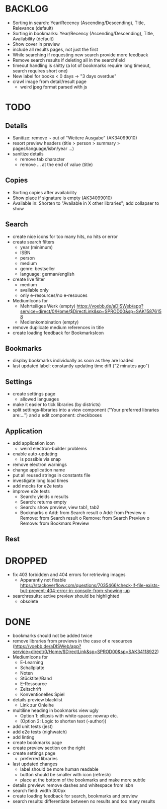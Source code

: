 # BACKLOG
* Sorting in search: Year/Recency (Ascending/Descending), Title, Relevance (default)
* Sorting in bookmarks: Year/Recency (Ascending/Descending), Title, Availability (default)
* Show cover in preview
* include all results pages, not just the first
* While searching if requesting new search provide more feedback
* Remove search results if deleting all in the searchfield
* timeout handling is shitty (a lot of bookmarks require long timeout, search requires short one)
* New label for books < 0 days -> "3 days overdue"
* crawl image from detail/result page
  - weird jpeg format parsed with js

# TODO
## Details
* Sanitize: remove ¬ out of "Weitere Ausgabe" (AK34099010)
* resort preview headers (title > person > summary > pages/language/isbn/year ...)
* sanitize details
  - remove tab character
  - remove ... at the end of value (title)
## Copies
* Sorting copies after availability
* Show place if signature is empty (AK34099010)
* Available in: Shorten to "Available in X other libraries"; add collapser to show
## Search
* create nice icons for too many hits, no hits or error
* create search filters
  - year (minimum)
  - ISBN
  - person
  - medium
  - genre: bestseller
  - language: german/english
* create live filter
  - medium
  - available only
  - only e-resources/no e-resouces
* MediumIcons for
  - Mehrteiliges Werk (empty) https://voebb.de/aDISWeb/app?service=direct/0/Home/$DirectLink&sp=SPROD00&sp=SAK15876158
  - Medienkombination (empty)
* remove duplicate medium references in title
* create loading feedback for BookmarksIcon
## Bookmarks
* display bookmarks individually as soon as they are loaded
* last updated label: constantly updating time diff ("2 minutes ago")
## Settings
* create settings page
  - allowed languages
* make it easier to tick libraries (by districts)
* split settings-libraries into a view component ("Your preferred libraries are:...") and a edit component: checkboxes
## Application
* add application icon
  - weird electron-builder problems
* enable auto-updating
  - is possible via snap
* remove electron warnings
* change application name
* put all reused strings in constants file
* investigate long load times
* add mocks for e2e tests
* improve e2e tests
  - Search: yields x results
  - Search: returns empty
  - Search: show preview, view tab1, tab2
  - Bookmarks
    o Add: from Search result
    o Add: from Preview
    o Remove: from Search result
    o Remove: from Search Preview
    o Remove: from Bookmars Preview
## Rest

# DROPPED
* fix 403 forbidden and 404 errors for retrieving images
  - Apparantly not fixable https://stackoverflow.com/questions/7035466/check-if-file-exists-but-prevent-404-error-in-console-from-showing-up
* searchresults: active preview should be highlighted
  - obsolete

# DONE
* bookmarks should not be added twice
* remove libraries from previews in the case of e resources (https://voebb.de/aDISWeb/app?service=direct/0/Home/$DirectLink&sp=SPROD00&sp=SAK34118922)
* MediumIcons for
  - E-Learning
  - Schallplatte
  - Noten
  - Stücktitel/Band
  - E-Ressource
  - Zeitschrift
  - Konventionelles Spiel
* details preview blacklist
  - Link zur Onleihe
* multiline heading in bookmarks view ugly
  - Option 1: ellipsis with white-space: nowrap etc.
  - (Option 2: Logic to shorten text (-author))
* add unit tests (jest)
* add e2e tests (nighwatch)
* add linting
* create bookmarks page
* create preview section on the right
* create settings page
  - preferred libraries
* last updated changes
  - label should be more human readable
  - button should be smaller with icon (refresh)
  - place at the bottom of the bookmarks and make more subtle
* details preview: remove dashes and whitespace from isbn
* search field: width 300px
* create loading feedback for search, bookmarks and preview
* search results: differentiate between no results and too many results
